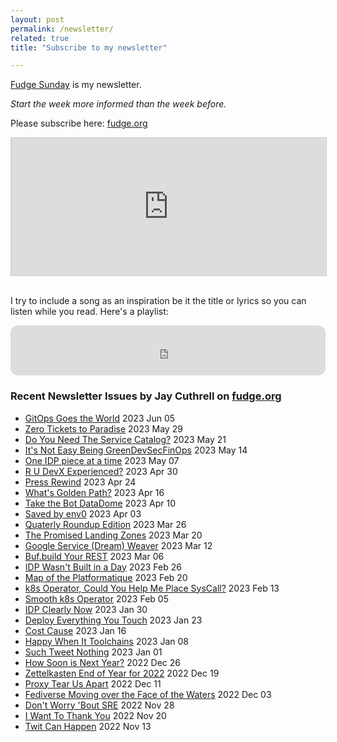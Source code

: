 ```yaml
---
layout: post
permalink: /newsletter/
related: true
title: "Subscribe to my newsletter"

---
```


[Fudge Sunday](https://fudge.org) is my newsletter. 

_Start the week more informed than the week before._

Please subscribe here: [fudge.org](https://fudge.org)

<iframe
scrolling="no"
style="width:100%!important;height:220px;border:1px #ccc solid !important"
src="https://fudge.org?as_embed=true"
></iframe><br /><br />

I try to include a song as an inspiration be it the title or lyrics so you can listen while you read. Here's a playlist:

<iframe style="border-radius:12px" src="https://open.spotify.com/embed/playlist/2ZALK6TiXvBVztITrrybkN?utm_source=generator" width="100%" height="80" frameBorder="0" allowfullscreen="" allow="autoplay; clipboard-write; encrypted-media; fullscreen; picture-in-picture"></iframe>

### Recent Newsletter Issues by Jay Cuthrell on [fudge.org](https://fudge.org)
 - [GitOps Goes the World](https://fudge.org/archive/gitops-goes-the-world/)  2023 Jun 05
 - [Zero Tickets to Paradise](https://fudge.org/archive/zero-tickets-to-paradise/)  2023 May 29
 - [Do You Need The Service Catalog?](https://fudge.org/archive/do-you-need-the-service-catalog/)  2023 May 21
 - [It's Not Easy Being GreenDevSecFinOps](https://fudge.org/archive/its-not-easy-being-greendevsecfinops/)  2023 May 14
 - [One IDP piece at a time](https://fudge.org/archive/one-idp-piece-at-a-time/)  2023 May 07
 - [R U DevX Experienced?](https://fudge.org/archive/are-you-devx-experienced/)  2023 Apr 30
 - [Press Rewind](https://fudge.org/archive/press-rewind/)  2023 Apr 24
 - [What's Golden Path?](https://fudge.org/archive/whats-golden-path/)  2023 Apr 16
 - [Take the Bot DataDome](https://fudge.org/archive/take-the-bot-datadome/)  2023 Apr 10
 - [Saved by env0](https://fudge.org/archive/saved-by-env0/)  2023 Apr 03
 - [Quaterly Roundup Edition](https://fudge.org/archive/quaterly-roundup-edition/)  2023 Mar 26
 - [The Promised Landing Zones](https://fudge.org/archive/the-promised-landing-zones/)  2023 Mar 20
 - [Google Service (Dream) Weaver](https://fudge.org/archive/google-service-dream-weaver/)  2023 Mar 12
 - [Buf.build Your REST](https://fudge.org/archive/bufbuild-your-rest/)  2023 Mar 06
 - [IDP Wasn't Built in a Day](https://fudge.org/archive/idp-wasnt-built-in-a-day/)  2023 Feb 26
 - [Map of the Platformatique](https://fudge.org/archive/map-of-the-platformatique/)  2023 Feb 20
 - [k8s Operator, Could You Help Me Place SysCall?](https://fudge.org/archive/k8s-operator-could-you-help-me-place-syscall/)  2023 Feb 13
 - [Smooth k8s Operator](https://fudge.org/archive/smooth-k8s-operator/)  2023 Feb 05
 - [IDP Clearly Now](https://fudge.org/archive/idp-clearly-now/)  2023 Jan 30
 - [Deploy Everything You Touch](https://fudge.org/archive/deploy-everything-you-touch/)  2023 Jan 23
 - [Cost Cause](https://fudge.org/archive/cost-cause/)  2023 Jan 16
 - [Happy When It Toolchains](https://fudge.org/archive/happy-when-it-toolchains/)  2023 Jan 08
 - [Such Tweet Nothing](https://fudge.org/archive/such-tweet-nothing/)  2023 Jan 01
 - [How Soon is Next Year?](https://fudge.org/archive/how-soon-is-next-year/)  2022 Dec 26
 - [Zettelkasten End of Year for 2022](https://fudge.org/archive/zettelkasten-end-of-year-for-2022/)  2022 Dec 19
 - [Proxy Tear Us Apart](https://fudge.org/archive/proxy-tear-us-apart/)  2022 Dec 11
 - [Fediverse Moving over the Face of the Waters](https://fudge.org/archive/fediverse-moving-over-the-face-of-the-waters/)  2022 Dec 03
 - [Don't Worry 'Bout SRE](https://fudge.org/archive/dont-worry-bout-sre/)  2022 Nov 28
 - [I Want To Thank You](https://fudge.org/archive/i-want-to-thank-you/)  2022 Nov 20
 - [Twit Can Happen](https://fudge.org/archive/twit-can-happen/)  2022 Nov 13

